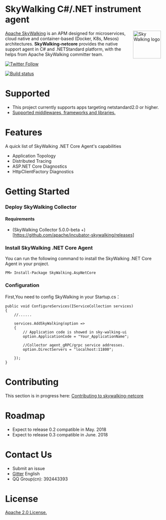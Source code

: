 SkyWalking C#/.NET instrument agent
==========

<img src="https://skywalkingtest.github.io/page-resources/3.0/skywalking.png" alt="Sky Walking logo" height="90px" align="right" />

[Apache SkyWalking](https://github.com/apache/incubator-skywalking) is an APM designed for microservices, cloud native and container-based (Docker, K8s, Mesos) architectures. **SkyWalking-netcore** provides the native support agent in C# and .NETStandard platform, with the helps from Apache SkyWalking committer team.

[![Twitter Follow](https://img.shields.io/twitter/follow/asfskywalking.svg?style=for-the-badge&label=Follow&logo=twitter)](https://twitter.com/AsfSkyWalking)

[![Build status](https://ci.appveyor.com/api/projects/status/fl6vucwfn1vu94dv/branch/master?svg=true)](https://ci.appveyor.com/project/wu-sheng/skywalking-csharp/branch/master)

# Supported
- This project currently supports apps targeting netstandard2.0 or higher.
- [Supported middlewares, frameworks and libraries.](docs/Supported-list.md)

# Features
A quick list of SkyWalking .NET Core Agent's capabilities
- Application Topology
- Distributed Tracing
- ASP.NET Core Diagnostics
- HttpClientFactory Diagnostics

# Getting Started

### Deploy SkyWalking Collector

#### Requirements
- (SkyWalking Collector 5.0.0-beta +)[https://github.com/apache/incubator-skywalking/releases]

### Install SkyWalking .NET Core Agent

You can run the following command to install the SkyWalking .NET Core Agent in your project.

```
PM> Install-Package SkyWalking.AspNetCore
```

### Configuration
First,You need to config SkyWalking in your Startup.cs：
```
public void ConfigureServices(IServiceCollection services)
{
    //......

    services.AddSkyWalking(option =>
    {
        // Application code is showed in sky-walking-ui
        option.ApplicationCode = "Your_ApplicationName";

        //Collector agent_gRPC/grpc service addresses.
        option.DirectServers = "localhost:11800";
        
    });
}
```

# Contributing
This section is in progress here: [Contributing to skywalking-netcore](/CONTIBUTING.md)

# Roadmap
- Expect to release 0.2 compatible in May. 2018
- Expect to release 0.3 compatible in June. 2018

# Contact Us
* Submit an issue
* [Gitter](https://gitter.im/openskywalking/Lobby) English
* QQ Group(cn): 392443393

# License
[Apache 2.0 License.](/LICENSE)
